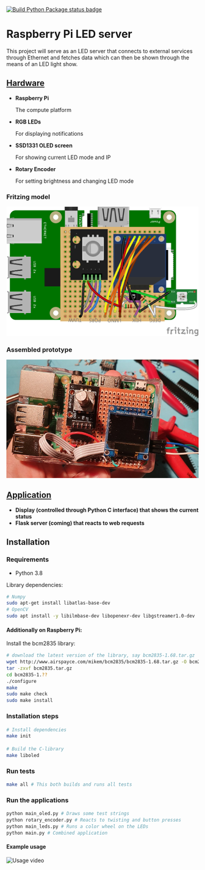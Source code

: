 [![Build Python Package status badge](https://github.com/emanuelen5/rpi-led-server/actions/workflows/python.yml/badge.svg)](https://github.com/emanuelen5/rpi-led-server/actions/workflows/python.yml)

# Raspberry Pi LED server
This project will serve as an LED server that connects to external services through Ethernet and fetches data which can then be shown through the means of an LED light show.

## [Hardware](./doc/hardware.md)

* **Raspberry Pi**
  
  The compute platform

* **RGB LEDs**
  
  For displaying notifications

* **SSD1331 OLED screen**
  
  For showing current LED mode and IP

* **Rotary Encoder**
  
  For setting brightness and changing LED mode

### Fritzing model
![Fritzing breadboard design](doc/rpi-leds-and-screen_bb.png)

### Assembled prototype
![Assembled protoype header](doc/prototype-assembled.jpg)

## [Application](./doc/application.md)

* **Display (controlled through Python C interface) that shows the current status**
* **Flask server (coming) that reacts to web requests**

## Installation

### Requirements
* Python 3.8

Library dependencies:
```bash
# Numpy
sudo apt-get install libatlas-base-dev
# OpenCV
sudo apt install -y libilmbase-dev libopenexr-dev libgstreamer1.0-dev
```

#### Additionally on Raspberry Pi:

Install the bcm2835 library:
```bash
# download the latest version of the library, say bcm2835-1.68.tar.gz
wget http://www.airspayce.com/mikem/bcm2835/bcm2835-1.68.tar.gz -O bcm2835.tar.gz
tar -zxvf bcm2835.tar.gz
cd bcm2835-1.??
./configure
make
sudo make check
sudo make install
```


### Installation steps
```bash
# Install dependencies
make init

# Build the C-library 
make liboled
```

### Run tests
```bash
make all # This both builds and runs all tests
```

### Run the applications
```bash
python main_oled.py # Draws some test strings
python rotary_encoder.py # Reacts to twisting and button presses
python main_leds.py # Runs a color wheel on the LEDs
python main.py # Combined application
```

#### Example usage
![Usage video](doc/usage-video-poster.gif)
